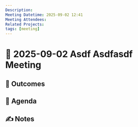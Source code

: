 ```yaml
---
Description:
Meeting Datetime: 2025-09-02 12:41
Meeting Attendees:
Related Projects:
tags: [meeting]
---
```

# 📆 2025-09-02 Asdf Asdfasdf Meeting

## 🔮 Outcomes

## 📢 Agenda

## ✍ Notes
